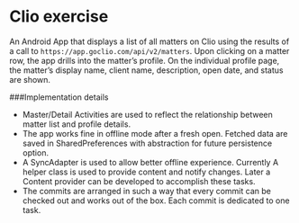 # Clio exercise
An Android App that displays a list of all matters on Clio using the results of a call to `https://app.goclio.com/api/v2/matters`. Upon clicking on a matter row, the app drills into the matter’s profile. On the individual profile page, the matter’s display name, client name, description, open date, and status are shown.

###Implementation details
* Master/Detail Activities are used to reflect the relationship between matter list and profile details. 
* The app works fine in offline mode after a fresh open. Fetched data are saved in SharedPreferences with abstraction for future persistence option.
* A SyncAdapter is used to allow better offline experience. Currently A helper class is used to provide content and notify changes. Later a Content provider can be developed to accomplish these tasks.
* The commits are arranged in such a way that every commit can be checked out and works out of the box. Each commit is dedicated to one task.

